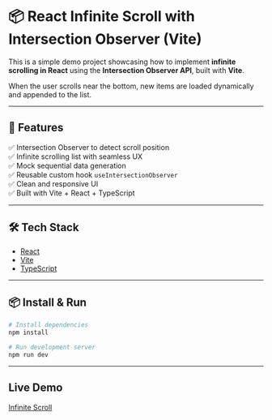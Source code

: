 # 📦 React Infinite Scroll with Intersection Observer (Vite)

This is a simple demo project showcasing how to implement **infinite scrolling in React** using the **Intersection Observer API**, built with **Vite**.

When the user scrolls near the bottom, new items are loaded dynamically and appended to the list.

---

## 🚀 Features

✅ Intersection Observer to detect scroll position  
✅ Infinite scrolling list with seamless UX  
✅ Mock sequential data generation  
✅ Reusable custom hook `useIntersectionObserver`  
✅ Clean and responsive UI  
✅ Built with Vite + React + TypeScript

---

## 🛠️ Tech Stack

- [React](https://react.dev/)
- [Vite](https://vitejs.dev/)
- [TypeScript](https://www.typescriptlang.org/)

---

## 📦 Install & Run

```bash
# Install dependencies
npm install

# Run development server
npm run dev
```

---

## Live Demo

[Infinite Scroll](https://varun-kelkar.github.io/infinite-scroll/)
